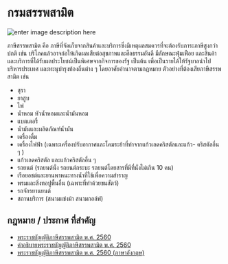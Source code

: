 
กรมสรรพสามิต
===
![enter image description here](https://blobscdn.gitbook.com/v0/b/gitbook-28427.appspot.com/o/assets%2F-LlVhH2uMzkQQNM73WMS%2F-LsZj7zJJapJJjs5Zg2J%2F-LsZjQ1QhWpRqEz35NyG%2Fexcise_logo.jpg?alt=media&token=c2a0d657-ef4c-45e7-8b22-3b2d4eee8cfd)

ภาษีสรรพสามิต คือ ภาษีที่จัดเก็บจากสินค้าและบริการซึ่งมีเหตุผลสมควรที่จะต้องรับภาระภาษีสูงกว่าปกติ เช่น บริโภคแล้วอาจก่อให้เกิดผลเสียต่อสุขภาพและศีลธรรมอันดี มีลักษณะฟุ่มเฟือย และสินค้าและบริการที่ได้รับผลประโยชน์เป็นพิเศษจากกิจการของรัฐ เป็นต้น เพื่อเป็นรายได้ให้รัฐบาลนำไปบริหารประเทศ และทะนุบำรุงท้องถิ่นต่าง ๆ โดยอาศัยอำนาจตามกฎหมาย ตัวอย่างที่ต้องเสียภาษีสรรพสามิต เช่น

- สุรา
- ยาสูบ
- ไพ่
- น้ำหอม หัวน้ำหอมและน้ำมันหอม
- แบตเตอรี่
- น้ำมันและผลิตภัณฑ์น้ำมัน
- เครื่องดื่ม
- เครื่องไฟฟ้า (เฉพาะเครื่องปรับอากาศและโคมระย้าที่ทำจากแก้วเลดคริสตัลและแก้ว- คริสตัลอี่น ๆ )
- แก้วเลดคริสตัล และแก้วคริสตัลอื่น ๆ
- รถยนต์ (รถยนต์นั่ง รถยนต์กระบะ รถยนต์โดยสารที่มีที่นั่งไม่เกิน 10 คน)
- เรือยอชต์และยานพาหนะทางน้ำที่ใช้เพื่อความสำราญ
- พรมและสิ่งทอปูพื้นอื่น (เฉพาะที่ทำด้วยขนสัตว์)
- รถจักรยานยนต์
- สถานบริการ (สนามแข่งม้า สนามกอล์ฟ)


## กฎหมาย / ประกาศ ที่สำคัญ
-   [พระราชบัญญัติภาษีสรรพสามิต พ.ศ. 2560](https://www.excise.go.th/cs/groups/public/documents/document/dwnt/mjcz/~edisp/uatucm273088.pdf)    
-   [คำอธิบายพระราชบัญญัติภาษีสรรพสามิต พ.ศ. 2560](https://www.excise.go.th/cs/groups/public/documents/document/dwnt/mjk4/~edisp/uatucm298930.pdf)    
-   [พระราชบัญญัติภาษีสรรพสามิต พ.ศ. 2560 (ภาษาอังกฤษ)](https://www.excise.go.th/cs/groups/public/documents/document/dwnt/mjk4/~edisp/uatucm298729.pdf)

<!--stackedit_data:
eyJoaXN0b3J5IjpbODE2NDkyNDQ1LC0xMjY1NzMyNjkzLDE0MT
MzMjQ5ODldfQ==
-->
